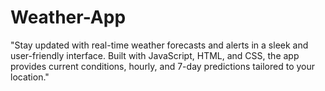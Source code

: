 # Weather-App
"Stay updated with real-time weather forecasts and alerts in a sleek and user-friendly interface. Built with JavaScript, HTML, and CSS, the app provides current conditions, hourly, and 7-day predictions tailored to your location."

